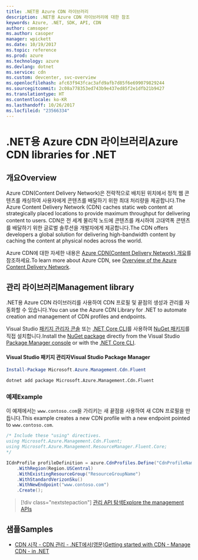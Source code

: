 ```yaml
---
title: .NET용 Azure CDN 라이브러리
description: .NET용 Azure CDN 라이브러리에 대한 참조
keywords: Azure, .NET, SDK, API, CDN
author: camsoper
ms.author: casoper
manager: wpickett
ms.date: 10/19/2017
ms.topic: reference
ms.prod: azure
ms.technology: azure
ms.devlang: dotnet
ms.service: cdn
ms.custom: devcenter, svc-overview
ms.openlocfilehash: afc63f943fcac3afd9afb7d85f6e699079829244
ms.sourcegitcommit: 2c08a778353ed743b9e437ed85f2e1dfb21b9427
ms.translationtype: HT
ms.contentlocale: ko-KR
ms.lasthandoff: 10/26/2017
ms.locfileid: "23566334"
---
```

# <a name="azure-cdn-libraries-for-net"></a><span data-ttu-id="8f2fe-104">.NET용 Azure CDN 라이브러리</span><span class="sxs-lookup"><span data-stu-id="8f2fe-104">Azure CDN libraries for .NET</span></span>

## <a name="overview"></a><span data-ttu-id="8f2fe-105">개요</span><span class="sxs-lookup"><span data-stu-id="8f2fe-105">Overview</span></span>

<span data-ttu-id="8f2fe-106">Azure CDN(Content Delivery Network)은 전략적으로 배치된 위치에서 정적 웹 콘텐츠를 캐싱하여 사용자에게 콘텐츠를 배달하기 위한 최대 처리량을 제공합니다.</span><span class="sxs-lookup"><span data-stu-id="8f2fe-106">The Azure Content Delivery Network (CDN) caches static web content at strategically placed locations to provide maximum throughput for delivering content to users.</span></span> <span data-ttu-id="8f2fe-107">CDN은 전 세계 물리적 노드에 콘텐츠를 캐시하여 고대역폭 콘텐츠를 배달하기 위한 글로벌 솔루션을 개발자에게 제공합니다.</span><span class="sxs-lookup"><span data-stu-id="8f2fe-107">The CDN offers developers a global solution for delivering high-bandwidth content by caching the content at physical nodes across the world.</span></span>

<span data-ttu-id="8f2fe-108">Azure CDN에 대한 자세한 내용은 [Azure CDN(Content Delivery Network) 개요](https://docs.microsoft.com/azure/cdn/cdn-overview)를 참조하세요.</span><span class="sxs-lookup"><span data-stu-id="8f2fe-108">To learn more about Azure CDN, see [Overview of the Azure Content Delivery Network](https://docs.microsoft.com/azure/cdn/cdn-overview).</span></span>


## <a name="management-library"></a><span data-ttu-id="8f2fe-109">관리 라이브러리</span><span class="sxs-lookup"><span data-stu-id="8f2fe-109">Management library</span></span>

<span data-ttu-id="8f2fe-110">.NET용 Azure CDN 라이브러리를 사용하여 CDN 프로필 및 끝점의 생성과 관리를 자동화할 수 있습니다.</span><span class="sxs-lookup"><span data-stu-id="8f2fe-110">You can use the Azure CDN Library for .NET to automate creation and management of CDN profiles and endpoints.</span></span> 

<span data-ttu-id="8f2fe-111">Visual Studio [패키지 관리자 콘솔][PackageManager] 또는 [.NET Core CLI][DotNetCLI]를 사용하여 [NuGet 패키지](https://www.nuget.org/packages/Microsoft.Azure.Management.Cdn.Fluent)를 직접 설치합니다.</span><span class="sxs-lookup"><span data-stu-id="8f2fe-111">Install the [NuGet package](https://www.nuget.org/packages/Microsoft.Azure.Management.Cdn.Fluent) directly from the Visual Studio [Package Manager console][PackageManager] or with the [.NET Core CLI][DotNetCLI].</span></span>

#### <a name="visual-studio-package-manager"></a><span data-ttu-id="8f2fe-112">Visual Studio 패키지 관리자</span><span class="sxs-lookup"><span data-stu-id="8f2fe-112">Visual Studio Package Manager</span></span>

```powershell
Install-Package Microsoft.Azure.Management.Cdn.Fluent
```

```bash
dotnet add package Microsoft.Azure.Management.Cdn.Fluent
```

### <a name="example"></a><span data-ttu-id="8f2fe-113">예제</span><span class="sxs-lookup"><span data-stu-id="8f2fe-113">Example</span></span>

<span data-ttu-id="8f2fe-114">이 예제에서는 `www.contoso.com`을 가리키는 새 끝점을 사용하여 새 CDN 프로필을 만듭니다.</span><span class="sxs-lookup"><span data-stu-id="8f2fe-114">This example creates a new CDN profile with a new endpoint pointed to `www.contoso.com`.</span></span>

```csharp
/* Include these "using" directives.
using Microsoft.Azure.Management.Cdn.Fluent;
using Microsoft.Azure.Management.ResourceManager.Fluent.Core;
*/

ICdnProfile profileDefinition = azure.CdnProfiles.Define("CdnProfileName")
    .WithRegion(Region.USCentral)
    .WithExistingResourceGroup("ResourceGroupName")
    .WithStandardVerizonSku()
    .WithNewEndpoint("www.contoso.com")
    .Create();

```

> [!div class="nextstepaction"]
> [<span data-ttu-id="8f2fe-115">관리 API 탐색</span><span class="sxs-lookup"><span data-stu-id="8f2fe-115">Explore the management APIs</span></span>](/dotnet/api/overview/azure/cdn/management)


## <a name="samples"></a><span data-ttu-id="8f2fe-116">샘플</span><span class="sxs-lookup"><span data-stu-id="8f2fe-116">Samples</span></span>

* [<span data-ttu-id="8f2fe-117">CDN 시작 - CDN 관리 - .NET에서(영문)</span><span class="sxs-lookup"><span data-stu-id="8f2fe-117">Getting started with CDN - Manage CDN - in .NET</span></span>](https://github.com/Azure-Samples/cdn-dotnet-manage-cdn)

[PackageManager]: https://docs.microsoft.com/nuget/tools/package-manager-console
[DotNetCLI]: https://docs.microsoft.com/dotnet/core/tools/dotnet-add-package

